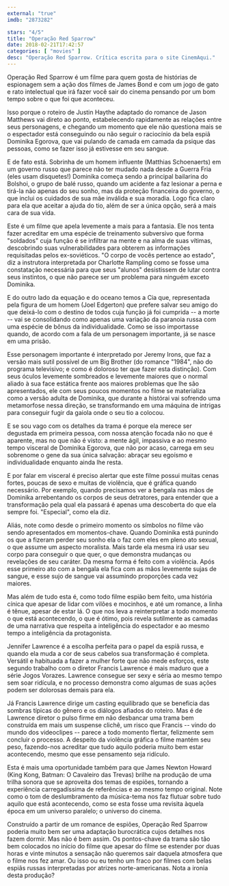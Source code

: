 ```yaml
---
external: "true"
imdb: "2873282"

stars: "4/5"
title: "Operação Red Sparrow"
date: 2018-02-21T17:42:57
categories: [ "movies" ]
desc: "Operação Red Sparrow. Crítica escrita para o site CinemAqui."
---
```

Operação Red Sparrow é um filme para quem gosta de histórias de espionagem sem a ação dos filmes de James Bond e com um jogo de gato e rato intelectual que irá fazer você sair do cinema pensando por um bom tempo sobre o que foi que aconteceu.

Isso porque o roteiro de Justin Haythe adaptado do romance de Jason Matthews vai direto ao ponto, estabelecendo rapidamente as relações entre seus personagens, e chegando um momento que ele não questiona mais se o espectador está conseguindo ou não seguir o raciocínio da bela espiã Dominika Egorova, que vai pulando de camada em camada da psique das pessoas, como se fazer isso já estivesse em seu sangue.

E de fato está. Sobrinha de um homem influente (Matthias Schoenaerts) em um governo russo que parece não ter mudado nada desde a Guerra Fria (eles usam disquetes!) Dominika começa sendo a principal bailarina do Bolshoi, o grupo de balé russo, quando um acidente a faz lesionar a perna e tirá-la não apenas do seu sonho, mas da proteção financeira do governo, o que inclui os cuidados de sua mãe inválida e sua moradia. Logo fica claro para ela que aceitar a ajuda do tio, além de ser a única opção, será a mais cara de sua vida.

Este é um filme que apela levemente a mais para a fantasia. Ele nos tenta fazer acreditar em uma espécie de  treinamento subversivo que forma "soldados" cuja função é se infiltrar na mente e na alma de suas vítimas, descobrindo suas vulnerabilidades para obterem as informações requisitadas pelos ex-soviéticos. "O corpo de vocês pertence ao estado", diz a instrutora interpretada por Charlotte Rampling como se fosse uma constatação necessária para que seus "alunos" desistissem de lutar contra seus instintos, o que não parece ser um problema para ninguém exceto Dominika.

E do outro lado da equação e do oceano temos a Cia que, representada pela figura de um homem (Joel Edgerton) que prefere salvar seu amigo do que deixá-lo com o destino de todos cuja função já foi cumprida -- a morte -- vai se consolidando como apenas uma variação da paranoia russa com uma espécie de bônus da individualidade. Como se isso importasse quando, de acordo com a fala de um personagem importante, já se nasce em uma prisão.

Esse personagem importante é interpretado por Jeremy Irons, que faz a versão mais sutil possível de um Big Brother (do romance "1984", não do programa televisivo; e como é doloroso ter que fazer esta distinção). Com seus óculos levemente sombreados e levemente maiores que o normal aliado à sua face estática frente aos maiores problemas que lhe são apresentados, ele com seus poucos momentos no filme se materializa como a versão adulta de Dominika, que durante a histórai vai sofrendo uma metamorfose nessa direção, se transformando em uma máquina de intrigas para conseguir fugir da gaiola onde o seu tio a colocou.

E se sou vago com os detalhes da trama é porque ela merece ser degustada em primeira pessoa, com nossa atenção focada não no que é aparente, mas no que não é visto: a mente ágil, impassiva e ao mesmo tempo visceral de Dominika Egorova, que não por acaso, carrega em seu sobrenome o gene da sua única salvação: abraçar seu egoísmo e individualidade enquanto ainda lhe resta.

E por falar em visceral é preciso alertar que este filme possui muitas cenas fortes, poucas de sexo e muitas de violência, que é gráfica quando necessário. Por exemplo, quando precisamos ver a bengala nas mãos de Dominika arrebentando os corpos de seus detratores, para entender que a transformação pela qual ela passará é apenas uma descoberta do que ela sempre foi. "Especial", como ela diz.

Aliás, note como desde o primeiro momento os símbolos no filme vão sendo apresentados em momentos-chave. Quando Dominika está punindo os que a fizeram perder seu sonho ela o faz com eles em pleno ato sexual, o que assume um aspecto moralista. Mais tarde ela mesma irá usar seu corpo para conseguir o que quer, o que demonstra mudanças ou revelações de seu caráter. Da mesma forma é feito com a violência. Após esse primeiro ato com a bengala ela fica com as mãos levemente sujas de sangue, e esse sujo de sangue vai assumindo proporções cada vez maiores.

Mas além de tudo esta é, como todo filme espião bem feito, uma história cínica que apesar de lidar com vilões e mocinhos, e até um romance, a linha é tênue, apesar de estar lá. O que nos leva a reinterpretar a todo momento o que está acontecendo, o que é ótimo, pois revela sutilmente as camadas de uma narrativa que respeita a inteligência do espectador e ao mesmo tempo a inteligência da protagonista.

Jennifer Lawrence é a escolha perfeita para o papel da espiã russa, e quando ela muda a cor de seus cabelos sua transformação é completa. Versátil e habituada a fazer a mulher forte que não mede esforços, este segundo trabalho com o diretor Francis Lawrence é mais maduro que a série Jogos Vorazes. Lawrence consegue ser sexy e séria ao mesmo tempo sem soar ridícula, e no processo demonstra como algumas de suas ações podem ser dolorosas demais para ela.

Já Francis Lawrence dirige um casting equilibrado que se beneficia das sombras típicas do gênero e os diálogos afiados do roteiro. Mas é de Lawrence diretor o pulso firme em não desbancar uma trama bem construída em mais um suspense clichê, um risco que Francis -- vindo do mundo dos videoclipes -- parece a todo momento flertar, felizmente sem concluir o processo. A despeito da violência gráfica o filme mantém seu peso, fazendo-nos acreditar que tudo aquilo poderia muito bem estar acontecendo, mesmo que esse pensamento seja ridículo.

Esta é mais uma oportunidade também para que James Newton Howard (King Kong, Batman: O Cavaleiro das Trevas) brilhe na produção de uma trilha sonora que se aproveita dos temas de espiões, tornando a experiência carregadíssima de referências e ao mesmo tempo original. Note como o tom de deslumbramento da música-tema nos faz flutuar sobre tudo aquilo que está acontecendo, como se esta fosse uma revisita àquela época em um universo paralelo; o universo do cinema.

Construído a partir de um romance de espiões, Operação Red Sparrow poderia muito bem ser uma adaptação burocrática cujos detalhes nos fazem dormir. Mas não é bem assim. Os pontos-chave da trama são tão bem colocados no início do filme que apesar do filme se estender por duas horas e vinte minutos a sensação não queremos sair daquela atmosfera que o filme nos fez amar. Ou isso ou eu tenho um fraco por filmes com belas espiãs russas interpretadas por atrizes norte-americanas. Nota a ironia desta produção?
